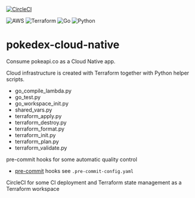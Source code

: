 [![CircleCI](https://dl.circleci.com/status-badge/img/gh/mangila/pokedex-cloud-native/tree/main.svg?style=svg)](https://dl.circleci.com/status-badge/redirect/gh/mangila/pokedex-cloud-native/tree/main)

![AWS](https://img.shields.io/badge/AWS-%23FF9900.svg?style=for-the-badge&logo=amazon-aws&logoColor=white)
![Terraform](https://img.shields.io/badge/terraform-%235835CC.svg?style=for-the-badge&logo=terraform&logoColor=white)
![Go](https://img.shields.io/badge/go-%2300ADD8.svg?style=for-the-badge&logo=go&logoColor=white)
![Python](https://img.shields.io/badge/python-3670A0?style=for-the-badge&logo=python&logoColor=ffdd54)

# pokedex-cloud-native

Consume pokeapi.co as a Cloud Native app.

Cloud infrastructure is created with Terraform together with Python helper scripts.

- go_compile_lambda.py
- go_test.py
- go_workspace_init.py
- shared_vars.py
- terraform_apply.py
- terraform_destroy.py
- terraform_format.py
- terraform_init.py
- terraform_plan.py
- terraform_validate.py

pre-commit hooks for some automatic quality control

- [pre-commit](https://pre-commit.com/) hooks see `.pre-commit-config.yaml`

CircleCI for some CI deployment and Terraform state management as a Terraform workspace